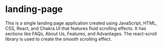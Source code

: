 # landing-page
This is a single landing page application created using JavaScript, HTML, CSS, React, and Chakra UI that features fluid scrolling effects. It has sections like FAQs, About Us, Features, and Advantages. The react-scroll library is used to create the smooth scrolling effect.
